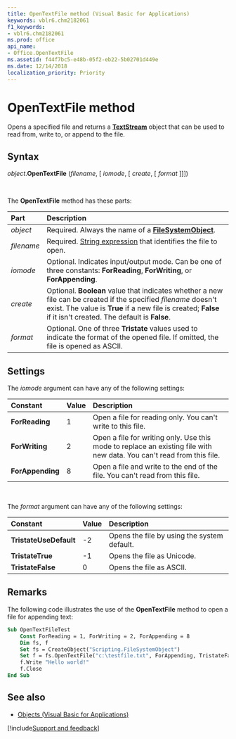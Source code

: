 ```yaml
---
title: OpenTextFile method (Visual Basic for Applications)
keywords: vblr6.chm2182061
f1_keywords:
- vblr6.chm2182061
ms.prod: office
api_name:
- Office.OpenTextFile
ms.assetid: f44f7bc5-e48b-05f2-eb22-5b02701d449e
ms.date: 12/14/2018
localization_priority: Priority
---
```



# OpenTextFile method

Opens a specified file and returns a **[TextStream](textstream-object.md)** object that can be used to read from, write to, or append to the file.

## Syntax

_object_.**OpenTextFile** (_filename_, [ _iomode_, [ _create_, [ _format_ ]]])

<br/>

The **OpenTextFile** method has these parts:

|Part|Description|
|:-----|:-----|
| _object_|Required. Always the name of a **[FileSystemObject](filesystemobject-object.md)**.|
| _filename_|Required. [String expression](../../Glossary/vbe-glossary.md#string-expression) that identifies the file to open.|
| _iomode_|Optional. Indicates input/output mode. Can be one of three constants: **ForReading**, **ForWriting**, or **ForAppending**.|
| _create_|Optional. **Boolean** value that indicates whether a new file can be created if the specified _filename_ doesn't exist. The value is **True** if a new file is created; **False** if it isn't created. The default is **False**.|
| _format_|Optional. One of three **Tristate** values used to indicate the format of the opened file. If omitted, the file is opened as ASCII.|

## Settings

The _iomode_ argument can have any of the following settings:

|Constant|Value|Description|
|:-----|:-----|:-----|
|**ForReading**|1|Open a file for reading only. You can't write to this file.|
|**ForWriting**|2|Open a file for writing only. Use this mode to replace an existing file with new data. You can't read from this file.|
|**ForAppending**|8|Open a file and write to the end of the file. You can't read from this file.|

<br/>

The _format_ argument can have any of the following settings:

|Constant|Value|Description|
|:-----|:-----|:-----|
|**TristateUseDefault**|-2|Opens the file by using the system default.|
|**TristateTrue**|-1|Opens the file as Unicode.|
|**TristateFalse**| 0|Opens the file as ASCII.|

## Remarks

The following code illustrates the use of the **OpenTextFile** method to open a file for appending text:

```vb
Sub OpenTextFileTest
    Const ForReading = 1, ForWriting = 2, ForAppending = 8
    Dim fs, f
    Set fs = CreateObject("Scripting.FileSystemObject")
    Set f = fs.OpenTextFile("c:\testfile.txt", ForAppending, TristateFalse)
    f.Write "Hello world!"
    f.Close
End Sub
```


## See also

- [Objects (Visual Basic for Applications)](../objects-visual-basic-for-applications.md)

[!include[Support and feedback](~/includes/feedback-boilerplate.md)]